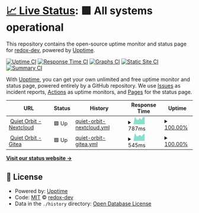 # [📈 Live Status](https://redox-dev.github.io/quietorbit-status): <!--live status--> **🟩 All systems operational**

This repository contains the open-source uptime monitor and status page for [redox-dev](https://redox-dev.github.io/quietorbit-status), powered by [Upptime](https://github.com/upptime/upptime).

[![Uptime CI](https://github.com/redox-dev/quietorbit-status/workflows/Uptime%20CI/badge.svg)](https://github.com/redox-dev/quietorbit-status/actions?query=workflow%3A%22Uptime+CI%22)
[![Response Time CI](https://github.com/redox-dev/quietorbit-status/workflows/Response%20Time%20CI/badge.svg)](https://github.com/redox-dev/quietorbit-status/actions?query=workflow%3A%22Response+Time+CI%22)
[![Graphs CI](https://github.com/redox-dev/quietorbit-status/workflows/Graphs%20CI/badge.svg)](https://github.com/redox-dev/quietorbit-status/actions?query=workflow%3A%22Graphs+CI%22)
[![Static Site CI](https://github.com/redox-dev/quietorbit-status/workflows/Static%20Site%20CI/badge.svg)](https://github.com/redox-dev/quietorbit-status/actions?query=workflow%3A%22Static+Site+CI%22)
[![Summary CI](https://github.com/redox-dev/quietorbit-status/workflows/Summary%20CI/badge.svg)](https://github.com/redox-dev/quietorbit-status/actions?query=workflow%3A%22Summary+CI%22)

With [Upptime](https://upptime.js.org), you can get your own unlimited and free uptime monitor and status page, powered entirely by a GitHub repository. We use [Issues](https://github.com/redox-dev/quietorbit-status/issues) as incident reports, [Actions](https://github.com/redox-dev/quietorbit-status/actions) as uptime monitors, and [Pages](https://redox-dev.github.io/quietorbit-status) for the status page.

<!--start: status pages-->
<!-- This summary is generated by Upptime (https://github.com/upptime/upptime) -->
<!-- Do not edit this manually, your changes will be overwritten -->
<!-- prettier-ignore -->
| URL | Status | History | Response Time | Uptime |
| --- | ------ | ------- | ------------- | ------ |
| <img alt="" src="https://favicons.githubusercontent.com/file.quietorbit.de" height="13"> [Quiet Orbit - Nextcloud](https://file.quietorbit.de) | 🟩 Up | [quiet-orbit-nextcloud.yml](https://github.com/redox-dev/quietorbit-status/commits/HEAD/history/quiet-orbit-nextcloud.yml) | <details><summary><img alt="Response time graph" src="./graphs/quiet-orbit-nextcloud/response-time-week.png" height="20"> 787ms</summary><br><a href="https://redox-dev.github.io/quietorbit-status/history/quiet-orbit-nextcloud"><img alt="Response time 817" src="https://img.shields.io/endpoint?url=https%3A%2F%2Fraw.githubusercontent.com%2Fredox-dev%2Fquietorbit-status%2FHEAD%2Fapi%2Fquiet-orbit-nextcloud%2Fresponse-time.json"></a><br><a href="https://redox-dev.github.io/quietorbit-status/history/quiet-orbit-nextcloud"><img alt="24-hour response time 985" src="https://img.shields.io/endpoint?url=https%3A%2F%2Fraw.githubusercontent.com%2Fredox-dev%2Fquietorbit-status%2FHEAD%2Fapi%2Fquiet-orbit-nextcloud%2Fresponse-time-day.json"></a><br><a href="https://redox-dev.github.io/quietorbit-status/history/quiet-orbit-nextcloud"><img alt="7-day response time 787" src="https://img.shields.io/endpoint?url=https%3A%2F%2Fraw.githubusercontent.com%2Fredox-dev%2Fquietorbit-status%2FHEAD%2Fapi%2Fquiet-orbit-nextcloud%2Fresponse-time-week.json"></a><br><a href="https://redox-dev.github.io/quietorbit-status/history/quiet-orbit-nextcloud"><img alt="30-day response time 817" src="https://img.shields.io/endpoint?url=https%3A%2F%2Fraw.githubusercontent.com%2Fredox-dev%2Fquietorbit-status%2FHEAD%2Fapi%2Fquiet-orbit-nextcloud%2Fresponse-time-month.json"></a><br><a href="https://redox-dev.github.io/quietorbit-status/history/quiet-orbit-nextcloud"><img alt="1-year response time 817" src="https://img.shields.io/endpoint?url=https%3A%2F%2Fraw.githubusercontent.com%2Fredox-dev%2Fquietorbit-status%2FHEAD%2Fapi%2Fquiet-orbit-nextcloud%2Fresponse-time-year.json"></a></details> | <details><summary><a href="https://redox-dev.github.io/quietorbit-status/history/quiet-orbit-nextcloud">100.00%</a></summary><a href="https://redox-dev.github.io/quietorbit-status/history/quiet-orbit-nextcloud"><img alt="All-time uptime 100.00%" src="https://img.shields.io/endpoint?url=https%3A%2F%2Fraw.githubusercontent.com%2Fredox-dev%2Fquietorbit-status%2FHEAD%2Fapi%2Fquiet-orbit-nextcloud%2Fuptime.json"></a><br><a href="https://redox-dev.github.io/quietorbit-status/history/quiet-orbit-nextcloud"><img alt="24-hour uptime 100.00%" src="https://img.shields.io/endpoint?url=https%3A%2F%2Fraw.githubusercontent.com%2Fredox-dev%2Fquietorbit-status%2FHEAD%2Fapi%2Fquiet-orbit-nextcloud%2Fuptime-day.json"></a><br><a href="https://redox-dev.github.io/quietorbit-status/history/quiet-orbit-nextcloud"><img alt="7-day uptime 100.00%" src="https://img.shields.io/endpoint?url=https%3A%2F%2Fraw.githubusercontent.com%2Fredox-dev%2Fquietorbit-status%2FHEAD%2Fapi%2Fquiet-orbit-nextcloud%2Fuptime-week.json"></a><br><a href="https://redox-dev.github.io/quietorbit-status/history/quiet-orbit-nextcloud"><img alt="30-day uptime 100.00%" src="https://img.shields.io/endpoint?url=https%3A%2F%2Fraw.githubusercontent.com%2Fredox-dev%2Fquietorbit-status%2FHEAD%2Fapi%2Fquiet-orbit-nextcloud%2Fuptime-month.json"></a><br><a href="https://redox-dev.github.io/quietorbit-status/history/quiet-orbit-nextcloud"><img alt="1-year uptime 100.00%" src="https://img.shields.io/endpoint?url=https%3A%2F%2Fraw.githubusercontent.com%2Fredox-dev%2Fquietorbit-status%2FHEAD%2Fapi%2Fquiet-orbit-nextcloud%2Fuptime-year.json"></a></details>
| <img alt="" src="https://favicons.githubusercontent.com/git.quietorbit.de" height="13"> [Quiet Orbit - Gitea](https://git.quietorbit.de) | 🟩 Up | [quiet-orbit-gitea.yml](https://github.com/redox-dev/quietorbit-status/commits/HEAD/history/quiet-orbit-gitea.yml) | <details><summary><img alt="Response time graph" src="./graphs/quiet-orbit-gitea/response-time-week.png" height="20"> 545ms</summary><br><a href="https://redox-dev.github.io/quietorbit-status/history/quiet-orbit-gitea"><img alt="Response time 566" src="https://img.shields.io/endpoint?url=https%3A%2F%2Fraw.githubusercontent.com%2Fredox-dev%2Fquietorbit-status%2FHEAD%2Fapi%2Fquiet-orbit-gitea%2Fresponse-time.json"></a><br><a href="https://redox-dev.github.io/quietorbit-status/history/quiet-orbit-gitea"><img alt="24-hour response time 668" src="https://img.shields.io/endpoint?url=https%3A%2F%2Fraw.githubusercontent.com%2Fredox-dev%2Fquietorbit-status%2FHEAD%2Fapi%2Fquiet-orbit-gitea%2Fresponse-time-day.json"></a><br><a href="https://redox-dev.github.io/quietorbit-status/history/quiet-orbit-gitea"><img alt="7-day response time 545" src="https://img.shields.io/endpoint?url=https%3A%2F%2Fraw.githubusercontent.com%2Fredox-dev%2Fquietorbit-status%2FHEAD%2Fapi%2Fquiet-orbit-gitea%2Fresponse-time-week.json"></a><br><a href="https://redox-dev.github.io/quietorbit-status/history/quiet-orbit-gitea"><img alt="30-day response time 566" src="https://img.shields.io/endpoint?url=https%3A%2F%2Fraw.githubusercontent.com%2Fredox-dev%2Fquietorbit-status%2FHEAD%2Fapi%2Fquiet-orbit-gitea%2Fresponse-time-month.json"></a><br><a href="https://redox-dev.github.io/quietorbit-status/history/quiet-orbit-gitea"><img alt="1-year response time 566" src="https://img.shields.io/endpoint?url=https%3A%2F%2Fraw.githubusercontent.com%2Fredox-dev%2Fquietorbit-status%2FHEAD%2Fapi%2Fquiet-orbit-gitea%2Fresponse-time-year.json"></a></details> | <details><summary><a href="https://redox-dev.github.io/quietorbit-status/history/quiet-orbit-gitea">100.00%</a></summary><a href="https://redox-dev.github.io/quietorbit-status/history/quiet-orbit-gitea"><img alt="All-time uptime 100.00%" src="https://img.shields.io/endpoint?url=https%3A%2F%2Fraw.githubusercontent.com%2Fredox-dev%2Fquietorbit-status%2FHEAD%2Fapi%2Fquiet-orbit-gitea%2Fuptime.json"></a><br><a href="https://redox-dev.github.io/quietorbit-status/history/quiet-orbit-gitea"><img alt="24-hour uptime 100.00%" src="https://img.shields.io/endpoint?url=https%3A%2F%2Fraw.githubusercontent.com%2Fredox-dev%2Fquietorbit-status%2FHEAD%2Fapi%2Fquiet-orbit-gitea%2Fuptime-day.json"></a><br><a href="https://redox-dev.github.io/quietorbit-status/history/quiet-orbit-gitea"><img alt="7-day uptime 100.00%" src="https://img.shields.io/endpoint?url=https%3A%2F%2Fraw.githubusercontent.com%2Fredox-dev%2Fquietorbit-status%2FHEAD%2Fapi%2Fquiet-orbit-gitea%2Fuptime-week.json"></a><br><a href="https://redox-dev.github.io/quietorbit-status/history/quiet-orbit-gitea"><img alt="30-day uptime 100.00%" src="https://img.shields.io/endpoint?url=https%3A%2F%2Fraw.githubusercontent.com%2Fredox-dev%2Fquietorbit-status%2FHEAD%2Fapi%2Fquiet-orbit-gitea%2Fuptime-month.json"></a><br><a href="https://redox-dev.github.io/quietorbit-status/history/quiet-orbit-gitea"><img alt="1-year uptime 100.00%" src="https://img.shields.io/endpoint?url=https%3A%2F%2Fraw.githubusercontent.com%2Fredox-dev%2Fquietorbit-status%2FHEAD%2Fapi%2Fquiet-orbit-gitea%2Fuptime-year.json"></a></details>

<!--end: status pages-->

[**Visit our status website →**](https://redox-dev.github.io/quietorbit-status)

## 📄 License

- Powered by: [Upptime](https://github.com/upptime/upptime)
- Code: [MIT](./LICENSE) © [redox-dev](https://redox-dev.github.io/quietorbit-status)
- Data in the `./history` directory: [Open Database License](https://opendatacommons.org/licenses/odbl/1-0/)
